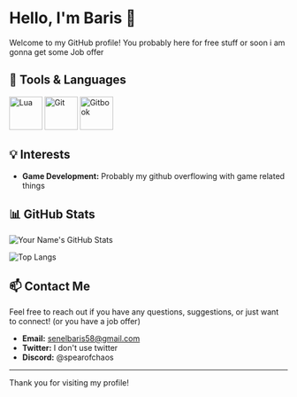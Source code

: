 # Hello, I'm Baris 👋


Welcome to my GitHub profile! You probably here for free stuff or soon i am gonna get some Job offer

## 🔧 Tools & Languages

<p align="left">
  <a href="https://www.lua.org" target="_blank"><img src="https://cdn.jsdelivr.net/gh/devicons/devicon@latest/icons/lua/lua-original.svg" alt="Lua" width="60" height="60"/></a>  
  <a href="https://git-scm.com/" target="_blank"><img src="https://cdn.jsdelivr.net/gh/devicons/devicon@latest/icons/git/git-original-wordmark.svg" alt="Git" width="60" height="60"><a>
  <a href="https://www.gitbook.com/" target="_blank"><img src="https://cdn.jsdelivr.net/gh/devicons/devicon@latest/icons/gitbook/gitbook-original.svg"" alt="Gitbook" width="60" height="60"><a>
</p>

## 💡 Interests

- **Game Development:** Probably my github overflowing with game related things

## 📊 GitHub Stats

![Your Name's GitHub Stats](https://github-readme-stats.vercel.app/api?username=BarisSenel&show_icons=true&theme=radical)

![Top Langs](https://github-readme-stats.vercel.app/api/top-langs/?username=BarisSenel&layout=compact&theme=radical)

## 📫 Contact Me

Feel free to reach out if you have any questions, suggestions, or just want to connect! (or you have a job offer)

- **Email:** senelbaris58@gmail.com
- **Twitter:** I don't use twitter
- **Discord:** @spearofchaos

---

Thank you for visiting my profile!

